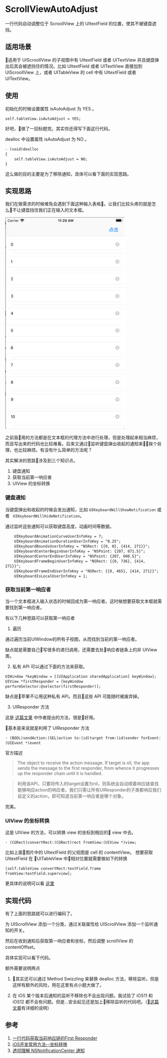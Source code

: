 # ScrollViewAutoAdjust

一行代码自动调整位于 ScroollView 上的 UItextField 的位置，使其不被键盘遮挡。

## 适用场景

适用于 UIScroollView 的子视图中有 UItextField 或者 UITextView 并且键盘弹出后其会被遮挡住的情况。比如 UItextField 或者 UITextView 直接加到 UIScroollView 上，或者 UITableView 的 cell 中有 UItextField 或者 UITextView。

## 使用

初始化的时候设置属性 isAutoAdjust 为 YES 。

```
self.tableView.isAutoAdjust = YES;
```

好吧，做了一回标题党。其实你还得写下面这行代码。

dealloc 中设置属性 isAutoAdjust 为 NO 。

```
- (void)dealloc
{
    self.tableView.isAutoAdjust = NO;
}
```

这么做的目的主要是为了移除通知，具体可以看下面的实现思路。

## 实现思路

我们在做需求的时候难免会遇到下面这种输入表格。让我们比较头疼的就是怎么不让键盘挡住我们正在输入的文本框。

![](./image1.png)

之前我用的方法都是在文本框的代理方法中进行处理，但是处理起来相当麻烦，而且写出来的代码也比较难看。后来又通过监听键盘弹出收起的通知来挨个处理，也比较麻烦。有没有什么简单的方法呢？

其实解决的思路涉及到三个知识点。
1. 键盘通知
2. 获取当前第一响应者
3. UIView 的坐标转换

### 键盘通知
当键盘弹出和收起的时候会发出通知，比如 `UIKeyboardWillShowNotification` 或者 ` UIKeyboardWillHideNotification`。

通过监听这些通知可以获取键盘高度，动画时间等数据。

```
    UIKeyboardAnimationCurveUserInfoKey = 7;
    UIKeyboardAnimationDurationUserInfoKey = "0.25";
    UIKeyboardBoundsUserInfoKey = "NSRect: {{0, 0}, {414, 271}}";
    UIKeyboardCenterBeginUserInfoKey = "NSPoint: {207, 871.5}";
    UIKeyboardCenterEndUserInfoKey = "NSPoint: {207, 600.5}";
    UIKeyboardFrameBeginUserInfoKey = "NSRect: {{0, 736}, {414, 271}}";
    UIKeyboardFrameEndUserInfoKey = "NSRect: {{0, 465}, {414, 271}}";
    UIKeyboardIsLocalUserInfoKey = 1;

```

### 获取当前第一响应者
当一个文本框进入输入状态的时候回成为第一响应者。这时候想要获取文本框就需要找到第一响应者。

有以下几种思路可以获取第一响应者
1. 遍历

通过遍历当前UIWindow的所有子视图，从而找到当前的第一响应者。

缺点就是需要自己写很多的递归调用，还需要去处响应者链条上的非 UIView 类。

2. 私有 API
可以通过下面的方法来获取。
```
UIWindow *keyWindow = [[UIApplication sharedApplication] keyWindow];
UIView *firstResponder = [keyWindow performSelector:@selector(firstResponder)];
```
缺点是苹果不让用这种私有 API。而且这些 API 可能随时被废弃掉。

3. UIResponder 方法

这是 [这篇文章](https://www.jianshu.com/p/84c0eddf2378) 中作者提出的方法，很是好用。

基本是来说就是利用了 UIResponder 方法

```
- (BOOL)sendAction:(SEL)action to:(id)target from:(id)sender forEvent:(UIEvent *)event
```
官方描述
> The object to receive the action message. If target is nil, the app sends the message to the first responder, from whence it progresses up the responder chain until it is handled.

> 利用该API，只要将传入的target设置为nil，则系统会自动顺着响应链查找能够响应action的响应者。我们只需让所有UIResponder的子类都响应我们自定义的action，即可知道当前第一响应者是哪个对象。

完美。

### UIView 的坐标转换
这是 UIView 的方法，可以转换 view 的坐标到相应的 view 中去。

```
- (CGRect)convertRect:(CGRect)rect fromView:(UIView *)view;
```

比如上面图片中的 UItextField 的父视图是 cell 的 contentView。 想要获取 UItextField 在 UITableView 中相对位置就需要做如下的转换

```
[self.tableView convertRect:textField.frame fromView:textField.superview];
```

更具体的说明可以看 [这里](https://www.jianshu.com/p/92e2d0200eb4)

## 实现代码

有了上面的思路就可以进行编码了。

为 UIScrollView 添加一个分类，通过关联属性给 UIScrollView 添加一个监听通知的开关。

然后在收到通知后获取第一响应者和坐标，然后调整 scrollView 的 contentOffset。

具体实现可以看下代码。

额外需要说明两点

1. 其实还可以通过 Method Swizzling 来替换 dealloc 方法，移除监听。但是这样有额外的风险，用在这里有点小题大做了。

2. 在 iOS 某个版本后通知的监听不移除也不会出现问题。我试验了 iOS11 和 iOS12 都不会有问题。但是...安全起见还是加上移除监听的代码吧。（[这篇文章](https://juejin.im/entry/5a8fe5c551882518c0797ebe)有详细的说明）

## 参考
1. [一行代码获取当前响应链的First Responder](https://www.jianshu.com/p/84c0eddf2378)
1. [iOS开发常用方法--坐标转换](https://www.jianshu.com/p/92e2d0200eb4)
1. [透彻理解 NSNotificationCenter 通知](https://juejin.im/entry/5a8fe5c551882518c0797ebe)
